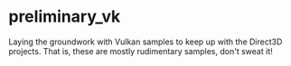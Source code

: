 # preliminary_vk
Laying the groundwork with Vulkan samples to keep up with the Direct3D projects. That is, these are mostly rudimentary samples, don't sweat it!
